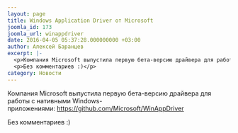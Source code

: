 ```yaml
---
layout: page
title: Windows Application Driver от Microsoft
joomla_id: 173
joomla_url: winappdriver
date: 2016-04-05 05:37:28.000000000 +03:00
author: Алексей Баранцев
excerpt: |-
  <p>Компания Microsoft выпустила первую бета-версию драйвера для работы с нативными Windows-приложениями: <a href="https://github.com/Microsoft/WinAppDriver">https://github.com/Microsoft/WinAppDriver</a></p>
  <p>Без комментариев :)</p>
category: Новости
---
```

<p>Компания Microsoft выпустила первую бета-версию драйвера для работы с нативными Windows-приложениями: <a href="https://github.com/Microsoft/WinAppDriver">https://github.com/Microsoft/WinAppDriver</a></p>
<p>Без комментариев :)</p>
